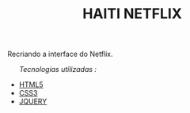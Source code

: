 <html>
<body>
<header>
<h1>HAITI NETFLIX</h1>
</header>
<div>
<p>Recriando a interface do Netflix.</p>
</div>
<div>
<ul>
<p><i class="fas fa-cogs">Tecnologias utilizadas : </i></p>
<li><a href="https://www.w3schools.com/TAGS/default.ASP">HTML5</a></li>
<li><a href="https://www.w3schools.com/css/">CSS3</a></li>
<li><a href="https://owlcarousel2.github.io/OwlCarousel2/">JQUERY</a></li>
</ul>
</div>
  <script src="https://kit.fontawesome.com/584999a6d7.js" crossorigin="anonymous"></script>
</body>

</html>